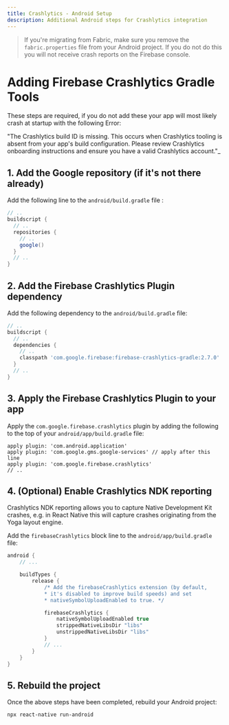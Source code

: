 ```yaml
---
title: Crashlytics - Android Setup
description: Additional Android steps for Crashlytics integration
---
```


> If you're migrating from Fabric, make sure you remove the `fabric.properties` file from your Android project. If you do not do this you will not receive crash reports on the Firebase console.

# Adding Firebase Crashlytics Gradle Tools

These steps are required, if you do not add these your app will most likely crash at startup with the following Error:

"The Crashlytics build ID is missing. This occurs when Crashlytics tooling is absent from your app's build configuration.
Please review Crashlytics onboarding instructions and ensure you have a valid Crashlytics account."\_

## 1. Add the Google repository (if it's not there already)

Add the following line to the `android/build.gradle` file :

```groovy
// ..
buildscript {
  // ..
  repositories {
    // ..
    google()
  }
  // ..
}
```

## 2. Add the Firebase Crashlytics Plugin dependency

Add the following dependency to the `android/build.gradle` file:

```groovy
// ..
buildscript {
  // ..
  dependencies {
    // ..
    classpath 'com.google.firebase:firebase-crashlytics-gradle:2.7.0'
  }
  // ..
}
```

## 3. Apply the Firebase Crashlytics Plugin to your app

Apply the `com.google.firebase.crashlytics` plugin by adding the following to the top of your `android/app/build.gradle` file:

```
apply plugin: 'com.android.application'
apply plugin: 'com.google.gms.google-services' // apply after this line
apply plugin: 'com.google.firebase.crashlytics'
// ..
```

## 4. (Optional) Enable Crashlytics NDK reporting

Crashlytics NDK reporting allows you to capture Native Development Kit crashes, e.g. in React Native this will capture
crashes originating from the Yoga layout engine.

Add the `firebaseCrashlytics` block line to the `android/app/build.gradle` file:

```groovy
android {
    // ...

    buildTypes {
        release {
            /* Add the firebaseCrashlytics extension (by default,
            * it's disabled to improve build speeds) and set
            * nativeSymbolUploadEnabled to true. */

            firebaseCrashlytics {
                nativeSymbolUploadEnabled true
                strippedNativeLibsDir "libs"
                unstrippedNativeLibsDir "libs"
            }
            // ...
        }
    }
}
```

## 5. Rebuild the project

Once the above steps have been completed, rebuild your Android project:

```bash
npx react-native run-android
```
